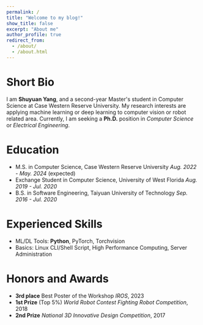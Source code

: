 ```yaml
---
permalink: /
title: "Welcome to my blog!"
show_title: false
excerpt: "About me"
author_profile: true
redirect_from: 
  - /about/
  - /about.html
---
```


Short Bio
======
I am **Shuyuan Yang**, and a second-year Master's student in Computer Science at Case Western Reserve University. My research interests are applying machine learning or deep learning to computer vision or robot related area. Currently, I am seeking a **Ph.D.** position in *Computer Science* or *Electrical Engineering*. 

Education
======
* M.S. in Computer Science, Case Western Reserve University
 *Aug. 2022 - May. 2024* (expected)
* Exchange Student  in Computer Science, University of West Florida
 *Aug. 2019 - Jul. 2020*
* B.S. in Software Engineering, Taiyuan University of Technology
 *Sep. 2016 - Jul. 2020*

Experienced Skills
======
* ML/DL Tools: **Python**, PyTorch, Torchvision
* Basics: Linux CLI/Shell Script, High Performance Computing, Server Administration

Honors and Awards
======
- **3rd place** Best Poster of the Workshop *IROS*, 2023
- **1st Prize** (Top 5%) *World Robot Contest Fighting Robot Competition*, 2018
- **2nd Prize** *National 3D Innovative Design Competition*, 2017

